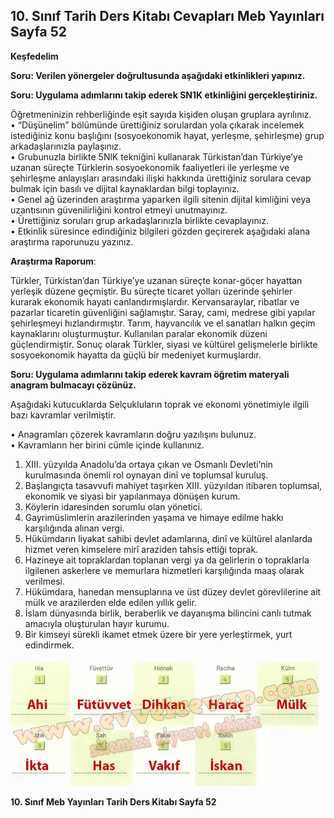 ## 10. Sınıf Tarih Ders Kitabı Cevapları Meb Yayınları Sayfa 52

**Keşfedelim**

**Soru: Verilen yönergeler doğrultusunda aşağıdaki etkinlikleri yapınız.**

**Soru: Uygulama adımlarını takip ederek SN1K etkinliğini gerçekleştiriniz.**

Öğretmeninizin rehberliğinde eşit sayıda kişiden oluşan gruplara ayrılınız.  
 • “Düşünelim” bölümünde ürettiğiniz sorulardan yola çıkarak incelemek istediğiniz konu başlığını (sosyoekonomik hayat, yerleşme, şehirleşme) grup arkadaşlarınızla paylaşınız.  
 • Grubunuzla birlikte 5NlK tekniğini kullanarak Türkistan’dan Türkiye’ye uzanan süreçte Türklerin sosyoekonomik faaliyetleri ile yerleşme ve şehirleşme anlayışları arasındaki ilişki hakkında ürettiğiniz sorulara cevap bulmak için basılı ve dijital kaynaklardan bilgi toplayınız.  
 • Genel ağ üzerinden araştırma yaparken ilgili sitenin dijital kimliğini veya uzantısının güvenilirliğini kontrol etmeyi unutmayınız.  
 • Ürettiğiniz soruları grup arkadaşlarınızla birlikte cevaplayınız.  
 • Etkinlik süresince edindiğiniz bilgileri gözden geçirerek aşağıdaki alana araştırma raporunuzu yazınız.

**Araştırma Raporum**:

Türkler, Türkistan’dan Türkiye’ye uzanan süreçte konar-göçer hayattan yerleşik düzene geçmiştir. Bu süreçte ticaret yolları üzerinde şehirler kurarak ekonomik hayatı canlandırmışlardır. Kervansaraylar, ribatlar ve pazarlar ticaretin güvenliğini sağlamıştır. Saray, cami, medrese gibi yapılar şehirleşmeyi hızlandırmıştır. Tarım, hayvancılık ve el sanatları halkın geçim kaynaklarını oluşturmuştur. Kullanılan paralar ekonomik düzeni güçlendirmiştir. Sonuç olarak Türkler, siyasi ve kültürel gelişmelerle birlikte sosyoekonomik hayatta da güçlü bir medeniyet kurmuşlardır.

**Soru: Uygulama adımlarını takip ederek kavram öğretim materyali anagram bulmacayı çözünüz.**

Aşağıdaki kutucuklarda Selçukluların toprak ve ekonomi yönetimiyle ilgili bazı kavramlar verilmiştir.

• Anagramları çözerek kavramların doğru yazılışını bulunuz.  
 • Kavramların her birini cümle içinde kullanınız.

1. XIII. yüzyılda Anadolu’da ortaya çıkan ve Osmanlı Devleti’nin kurulmasında önemli rol oynayan dinî ve toplumsal kuruluş.  
 2. Başlangıçta tasavvufi mahiyet taşırken XIII. yüzyıldan itibaren toplumsal, ekonomik ve siyasi bir yapılanmaya dönüşen kurum.  
 3. Köylerin idaresinden sorumlu olan yönetici.  
 4. Gayrimüslimlerin arazilerinden yaşama ve himaye edilme hakkı karşılığında alınan vergi.  
 5. Hükümdarın liyakat sahibi devlet adamlarına, dinî ve kültürel alanlarda hizmet veren kimselere mirî araziden tahsis ettiği toprak.  
 6. Hazineye ait topraklardan toplanan vergi ya da gelirlerin o topraklarla ilgilenen askerlere ve memurlara hizmetleri karşılığında maaş olarak verilmesi.  
 7. Hükümdara, hanedan mensuplarına ve üst düzey devlet görevlilerine ait mülk ve arazilerden elde edilen yıllık gelir.  
 8. İslam dünyasında birlik, beraberlik ve dayanışma bilincini canlı tutmak amacıyla oluşturulan hayır kurumu.  
 9. Bir kimseyi sürekli ikamet etmek üzere bir yere yerleştirmek, yurt edindirmek.

![](./image1.webp)

**10. Sınıf Meb Yayınları Tarih Ders Kitabı Sayfa 52**